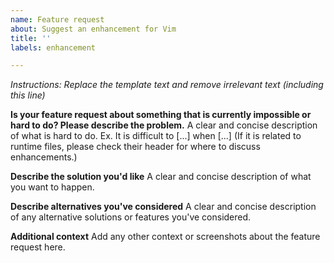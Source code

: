 ```yaml
---
name: Feature request
about: Suggest an enhancement for Vim
title: ''
labels: enhancement

---
```


_Instructions: Replace the template text and remove irrelevant text (including this line)_

**Is your feature request about something that is currently impossible or hard to do? Please describe the problem.**
A clear and concise description of what is hard to do. Ex. It is difficult to [...] when [...]
(If it is related to runtime files, please check their header for where to discuss enhancements.)

**Describe the solution you'd like**
A clear and concise description of what you want to happen.

**Describe alternatives you've considered**
A clear and concise description of any alternative solutions or features you've considered.

**Additional context**
Add any other context or screenshots about the feature request here.
